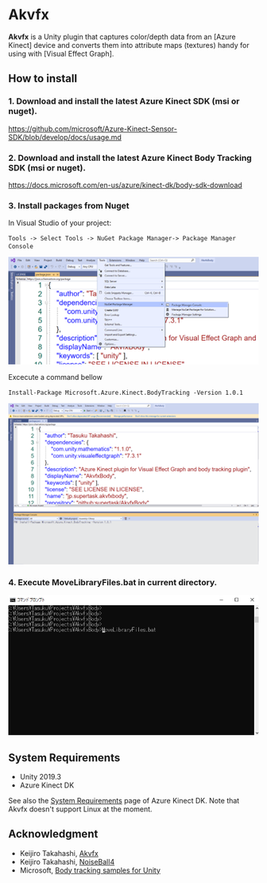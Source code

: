 Akvfx
=====


**Akvfx** is a Unity plugin that captures color/depth data from an [Azure
Kinect] device and converts them into attribute maps (textures) handy for using
with [Visual Effect Graph].


## How to install
### 1. Download and install the latest Azure Kinect SDK (msi or nuget).
https://github.com/microsoft/Azure-Kinect-Sensor-SDK/blob/develop/docs/usage.md

### 2. Download and install the latest Azure Kinect Body Tracking SDK (msi or nuget).
https://docs.microsoft.com/en-us/azure/kinect-dk/body-sdk-download

### 3. Install packages from Nuget

In Visual Studio of your project:

```
Tools -> Select Tools -> NuGet Package Manager-> Package Manager Console
```

![NuGet](images/NuGet.png)

Excecute a command bellow
```
Install-Package Microsoft.Azure.Kinect.BodyTracking -Version 1.0.1
```
![PackageManagerConsol](images/PackageManagerConsol.png)


### 4. Execute MoveLibraryFiles.bat in current directory.
![MoveLibraryFiles](images/MoveLibraryFiles.png)



System Requirements
-------------------

- Unity 2019.3
- Azure Kinect DK

See also the [System Requirements] page of Azure Kinect DK. Note that Akvfx
doesn't support Linux at the moment.

[System Requirements]:
    https://docs.microsoft.com/en-us/azure/kinect-dk/system-requirements

## Acknowledgment
- Keijiro Takahashi, [Akvfx](https://github.com/keijiro/Akvfx)
- Keijiro Takahashi, [NoiseBall4](https://github.com/keijiro/NoiseBall4)
- Microsoft, [Body tracking samples for Unity](https://github.com/microsoft/Azure-Kinect-Samples/tree/master/body-tracking-samples/sample_unity_bodytracking)



